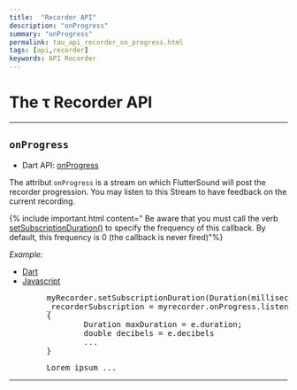 ```yaml
---
title:  "Recorder API"
description: "onProgress"
summary: "onProgress"
permalink: tau_api_recorder_on_progress.html
tags: [api,recorder]
keywords: API Recorder
---
```

# The &tau; Recorder API

---------------------------------------------------------------------------------------------------------------------------------

## `onProgress`

- Dart API: [onProgress](pages/flutter-sound/api/recorder/FlutterSoundRecorder/onProgress.html)

The attribut `onProgress` is a stream on which FlutterSound will post the recorder progression.
You may listen to this Stream to have feedback on the current recording.

{% include important.html content=" Be aware that you must call the verb [setSubscriptionDuration()](tau_api_recorder_set_subscription_duration.html) to
specify the frequency of this callback. By default, this frequency is 0 (the callback is never fired)"%}


*Example:*
<ul id="profileTabs" class="nav nav-tabs">
    <li class="active"><a href="#dart" data-toggle="tab">Dart</a></li>
    <li><a href="#javascript" data-toggle="tab">Javascript</a></li>
</ul>
<div class="tab-content">

<div role="tabpanel" class="tab-pane active" id="dart">

<pre>
        myRecorder.setSubscriptionDuration(Duration(milliseconds: 100));
        _recorderSubscription = myrecorder.onProgress.listen((e)
        {
                Duration maxDuration = e.duration;
                double decibels = e.decibels
                ...
        }
</pre>

</div>

<div role="tabpanel" class="tab-pane" id="javascript">
<pre>
        Lorem ipsum ...
</pre>
</div>

</div>

---------------------------------------------------------------------------------------------------------------------------------

